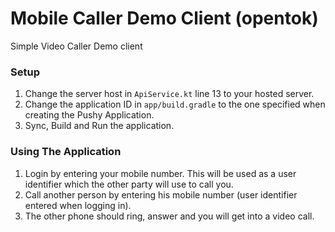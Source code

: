 # Mobile Caller Demo Client (opentok)
Simple Video Caller Demo client

### Setup
1. Change the server host in `ApiService.kt` line 13 to your hosted server.
2. Change the application ID in `app/build.gradle` to the one specified when creating the Pushy Application.
2. Sync, Build and Run the application.

### Using The Application
1. Login by entering your mobile number. This will be used as a user identifier which the other party will use to call you.
2. Call another person by entering his mobile number (user identifier entered when logging in).
3. The other phone should ring, answer and you will get into a video call.
